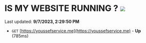 # IS MY WEBSITE RUNNING ? [![](https://img.shields.io/static/v1?label=Sponsor&message=%E2%9D%A4&logo=GitHub&color=%23fe8e86)](https://github.com/sponsors/<username>)

Last updated: **9/7/2023, 2:29:50 PM**

- `GET` [https://youssefservice.me](https://youssefservice.me) - **Up** (785ms)
